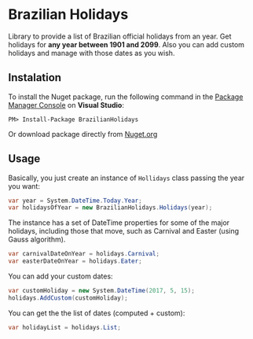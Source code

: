 # Brazilian Holidays

Library to provide a list of Brazilian official holidays from an year.
Get holidays for **any year between 1901 and 2099**. Also you can add custom holidays and manage with those dates as you wish.

## Instalation

To install the Nuget package, run the following command in the [Package Manager Console](https://docs.nuget.org/docs/start-here/using-the-package-manager-console) on **Visual Studio**:

```
PM> Install-Package BrazilianHolidays
```

Or download package directly from [Nuget.org](https://www.nuget.org/packages/BrazilianHolidays/)

## Usage

Basically, you just create an instance of ```Hollidays``` class passing the year you want:

```csharp
var year = System.DateTime.Today.Year;
var holidaysOfYear = new BrazilianHolidays.Holidays(year);
```

The instance has a set of DateTime properties for some of the major holidays, including those that move, such as Carnival and Easter (using Gauss algorithm).

```csharp
var carnivalDateOnYear = holidays.Carnival;
var easterDateOnYear = holidays.Eater;
```

You can add your custom dates:

```csharp
var customHoliday = new System.DateTime(2017, 5, 15);
holidays.AddCustom(customHoliday);
```

You can get the the list of dates (computed + custom):

```csharp
var holidayList = holidays.List;
```
